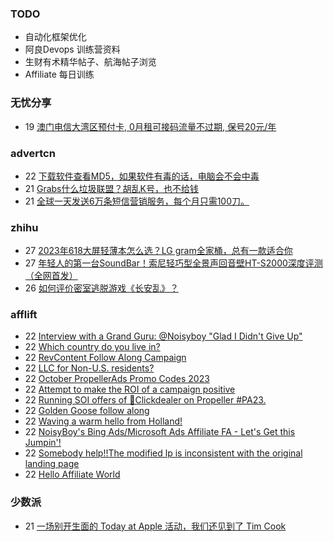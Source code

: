 ### TODO
-  自动化框架优化
-  阿良Devops 训练营资料
-  生财有术精华帖子、航海帖子浏览
-  Affiliate 每日训练

### 无忧分享
<!-- ruyo:START -->
-  19 [澳门电信大湾区预付卡, 0月租可接码流量不过期, 保号20元/年](https://51.ruyo.net/18504.html)<!-- ruyo:END -->

### advertcn
<!-- advertcn:START -->
-  22 [下载软件查看MD5，如果软件有毒的话，电脑会不会中毒](https://www.advertcn.com/forum.php?mod=viewthread&tid=112627)
-  21 [Grabs什么垃圾联盟？胡乱K号，也不给钱](https://www.advertcn.com/forum.php?mod=viewthread&tid=112625)
-  21 [全球一天发送6万条短信营销服务，每个月只需100刀。](https://www.advertcn.com/forum.php?mod=viewthread&tid=112623)<!-- advertcn:END -->

### zhihu
<!-- zhihu:START -->
-  27 [2023年618大屏轻薄本怎么选？LG gram全家桶，总有一款适合你](http://zhuanlan.zhihu.com/p/632641888?utm_campaign=rss&utm_medium=rss&utm_source=rss&utm_content=title)
-  27 [年轻人的第一台SoundBar！索尼轻巧型全景声回音壁HT-S2000深度评测（全网首发）](http://zhuanlan.zhihu.com/p/630990296?utm_campaign=rss&utm_medium=rss&utm_source=rss&utm_content=title)
-  26 [如何评价密室逃脱游戏《长安乱》？](http://www.zhihu.com/question/563950552/answer/3045961312?utm_campaign=rss&utm_medium=rss&utm_source=rss&utm_content=title)<!-- zhihu:END -->

### afflift
<!-- afflift:START -->
-  22 [Interview with a Grand Guru: @Noisyboy &quot;Glad I Didn&#39;t Give Up&quot;](https://afflift.com/f/threads/interview-with-a-grand-guru-noisyboy-glad-i-didnt-give-up.11820/)
-  22 [Which country do you live in?](https://afflift.com/f/threads/which-country-do-you-live-in.65/)
-  22 [RevContent Follow Along Campaign](https://afflift.com/f/threads/revcontent-follow-along-campaign.11760/)
-  22 [LLC for Non-U.S. residents?](https://afflift.com/f/threads/llc-for-non-u-s-residents.11828/)
-  22 [October PropellerAds Promo Codes 2023](https://afflift.com/f/threads/october-propellerads-promo-codes-2023.11767/)
-  22 [Attempt to make the ROI of a campaign positive](https://afflift.com/f/threads/attempt-to-make-the-roi-of-a-campaign-positive.11803/)
-  22 [Running SOI offers of 🎯Clickdealer on Propeller #PA23.](https://afflift.com/f/threads/running-soi-offers-of-%F0%9F%8E%AFclickdealer-on-propeller-pa23.11546/)
-  22 [Golden Goose follow along](https://afflift.com/f/threads/golden-goose-follow-along.11821/)
-  22 [Waving a warm hello from Holland!](https://afflift.com/f/threads/waving-a-warm-hello-from-holland.11829/)
-  22 [NoisyBoy&#39;s Bing Ads/Microsoft Ads Affiliate FA - Let&#39;s Get this Jumpin&#39;!](https://afflift.com/f/threads/noisyboys-bing-ads-microsoft-ads-affiliate-fa-lets-get-this-jumpin.11830/)
-  22 [Somebody help!!The modified lp is inconsistent with the original landing page](https://afflift.com/f/threads/somebody-help-the-modified-lp-is-inconsistent-with-the-original-landing-page.11832/)
-  22 [Hello Affiliate World](https://afflift.com/f/threads/hello-affiliate-world.11833/)<!-- afflift:END -->

### 少数派
<!-- sspai:START -->
-  21 [一场别开生面的 Today at Apple 活动，我们还见到了 Tim Cook](https://sspai.com/post/83728)<!-- sspai:END -->
